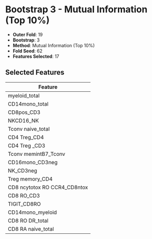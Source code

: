 # Bootstrap 3 - Mutual Information (Top 10%)

- **Outer Fold**: 19
- **Bootstrap**: 3
- **Method**: Mutual Information (Top 10%)
- **Fold Seed**: 62
- **Features Selected**: 17

## Selected Features

| Feature |
|---------|
| myeloid_total |
| CD14mono_total |
| CD8pos_CD3 |
| NKCD16_NK |
| Tconv naive_total |
| CD4 Treg_CD4 |
| CD4 Treg _CD3 |
| Tconv memintB7_Tconv |
| CD16mono_CD3neg |
| NK_CD3neg |
| Treg memory_CD4 |
| CD8 ncytotox RO CCR4_CD8ntox |
| CD8 RO_CD3 |
| TIGIT_CD8RO |
| CD14mono_myeloid |
| CD8 RO DR_total |
| CD8 RA naive_total |
